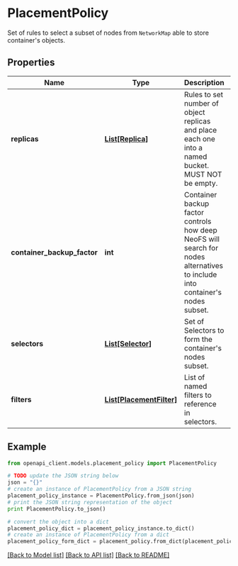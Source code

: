 # PlacementPolicy

Set of rules to select a subset of nodes from `NetworkMap` able to store container's objects.

## Properties
Name | Type | Description | Notes
------------ | ------------- | ------------- | -------------
**replicas** | [**List[Replica]**](Replica.md) | Rules to set number of object replicas and place each one into a named bucket. MUST NOT be empty. | 
**container_backup_factor** | **int** | Container backup factor controls how deep NeoFS will search for nodes alternatives to include into container&#39;s nodes subset. | 
**selectors** | [**List[Selector]**](Selector.md) | Set of Selectors to form the container&#39;s nodes subset. | 
**filters** | [**List[PlacementFilter]**](PlacementFilter.md) | List of named filters to reference in selectors. | 

## Example

```python
from openapi_client.models.placement_policy import PlacementPolicy

# TODO update the JSON string below
json = "{}"
# create an instance of PlacementPolicy from a JSON string
placement_policy_instance = PlacementPolicy.from_json(json)
# print the JSON string representation of the object
print PlacementPolicy.to_json()

# convert the object into a dict
placement_policy_dict = placement_policy_instance.to_dict()
# create an instance of PlacementPolicy from a dict
placement_policy_form_dict = placement_policy.from_dict(placement_policy_dict)
```
[[Back to Model list]](../README.md#documentation-for-models) [[Back to API list]](../README.md#documentation-for-api-endpoints) [[Back to README]](../README.md)


